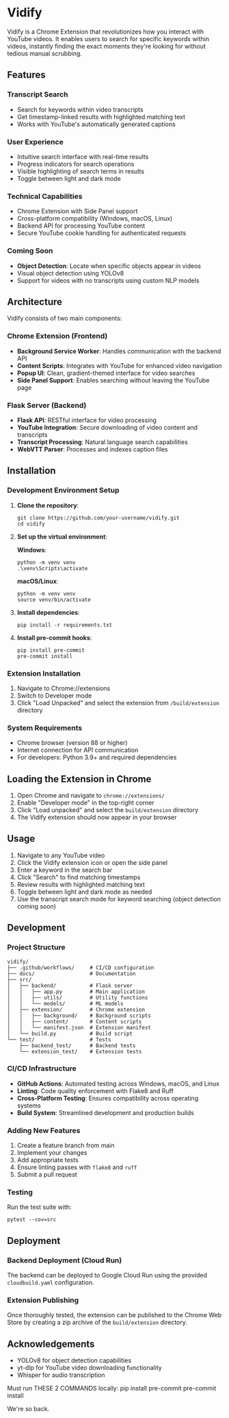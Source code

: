 # Vidify

Vidify is a Chrome Extension that revolutionizes how you interact with YouTube videos. It enables users to search for specific keywords within videos, instantly finding the exact moments they're looking for without tedious manual scrubbing.

## Features

### Transcript Search
- Search for keywords within video transcripts
- Get timestamp-linked results with highlighted matching text
- Works with YouTube's automatically generated captions

### User Experience
- Intuitive search interface with real-time results
- Progress indicators for search operations
- Visible highlighting of search terms in results
- Toggle between light and dark mode

### Technical Capabilities
- Chrome Extension with Side Panel support
- Cross-platform compatibility (Windows, macOS, Linux)
- Backend API for processing YouTube content
- Secure YouTube cookie handling for authenticated requests

### Coming Soon
- **Object Detection**: Locate when specific objects appear in videos
- Visual object detection using YOLOv8
- Support for videos with no transcripts using custom NLP models

## Architecture

Vidify consists of two main components:

### Chrome Extension (Frontend)
- **Background Service Worker**: Handles communication with the backend API
- **Content Scripts**: Integrates with YouTube for enhanced video navigation
- **Popup UI**: Clean, gradient-themed interface for video searches
- **Side Panel Support**: Enables searching without leaving the YouTube page

### Flask Server (Backend)
- **Flask API**: RESTful interface for video processing
- **YouTube Integration**: Secure downloading of video content and transcripts
- **Transcript Processing**: Natural language search capabilities
- **WebVTT Parser**: Processes and indexes caption files

## Installation

### Development Environment Setup

1. **Clone the repository**:
   ```
   git clone https://github.com/your-username/vidify.git
   cd vidify
   ```

2. **Set up the virtual environment**:

   **Windows**:
   ```
   python -m venv venv
   .\venv\Scripts\activate
   ```

   **macOS/Linux**:
   ```
   python -m venv venv
   source venv/bin/activate
   ```

3. **Install dependencies**:
   ```
   pip install -r requirements.txt
   ```

4. **Install pre-commit hooks**:
   ```
   pip install pre-commit
   pre-commit install
   ```

### Extension Installation

1. Navigate to Chrome://extensions
2. Switch to Developer mode
3. Click "Load Unpacked" and select the extension from `/build/extension` directory

### System Requirements
* Chrome browser (version 88 or higher)
* Internet connection for API communication
* For developers: Python 3.9+ and required dependencies

## Loading the Extension in Chrome

1. Open Chrome and navigate to `chrome://extensions/`
2. Enable "Developer mode" in the top-right corner
3. Click "Load unpacked" and select the `build/extension` directory
4. The Vidify extension should now appear in your browser

## Usage

1. Navigate to any YouTube video
2. Click the Vidify extension icon or open the side panel
3. Enter a keyword in the search bar
4. Click "Search" to find matching timestamps
5. Review results with highlighted matching text
6. Toggle between light and dark mode as needed
7. Use the transcript search mode for keyword searching (object detection coming soon)

## Development

### Project Structure

```
vidify/
├── .github/workflows/     # CI/CD configuration
├── docs/                  # Documentation
├── src/
│   ├── backend/           # Flask server
│   │   ├── app.py         # Main application
│   │   ├── utils/         # Utility functions
│   │   └── models/        # ML models
│   ├── extension/         # Chrome extension
│   │   ├── background/    # Background scripts
│   │   ├── content/       # Content scripts
│   │   └── manifest.json  # Extension manifest
│   └── build.py           # Build script
└── test/                  # Tests
    ├── backend_test/      # Backend tests
    └── extension_test/    # Extension tests
```

### CI/CD Infrastructure
* **GitHub Actions**: Automated testing across Windows, macOS, and Linux
* **Linting**: Code quality enforcement with Flake8 and Ruff
* **Cross-Platform Testing**: Ensures compatibility across operating systems
* **Build System**: Streamlined development and production builds

### Adding New Features

1. Create a feature branch from main
2. Implement your changes
3. Add appropriate tests
4. Ensure linting passes with `flake8` and `ruff`
5. Submit a pull request

### Testing

Run the test suite with:

```
pytest --cov=src
```

## Deployment

### Backend Deployment (Cloud Run)

The backend can be deployed to Google Cloud Run using the provided `cloudbuild.yaml` configuration.

### Extension Publishing

Once thoroughly tested, the extension can be published to the Chrome Web Store by creating a zip archive of the `build/extension` directory.


## Acknowledgements

- YOLOv8 for object detection capabilities
- yt-dlp for YouTube video downloading functionality
- Whisper for audio transcription

Must run THESE 2 COMMANDS locally:
pip install pre-commit
pre-commit install

We're so back.
